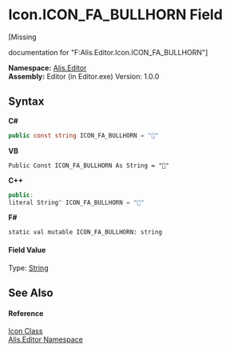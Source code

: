 # Icon.ICON_FA_BULLHORN Field
 

\[Missing <summary> documentation for "F:Alis.Editor.Icon.ICON_FA_BULLHORN"\]

**Namespace:**&nbsp;<a href="b150ade4-39de-a232-5f06-d3cdc1b2c538">Alis.Editor</a><br />**Assembly:**&nbsp;Editor (in Editor.exe) Version: 1.0.0

## Syntax

**C#**<br />
``` C#
public const string ICON_FA_BULLHORN = ""
```

**VB**<br />
``` VB
Public Const ICON_FA_BULLHORN As String = ""
```

**C++**<br />
``` C++
public:
literal String^ ICON_FA_BULLHORN = ""
```

**F#**<br />
``` F#
static val mutable ICON_FA_BULLHORN: string
```


#### Field Value
Type: <a href="https://docs.microsoft.com/dotnet/api/system.string" target="_blank">String</a>

## See Also


#### Reference
<a href="cc0f883c-67f8-f772-c6d7-a60b129f22a7">Icon Class</a><br /><a href="b150ade4-39de-a232-5f06-d3cdc1b2c538">Alis.Editor Namespace</a><br />